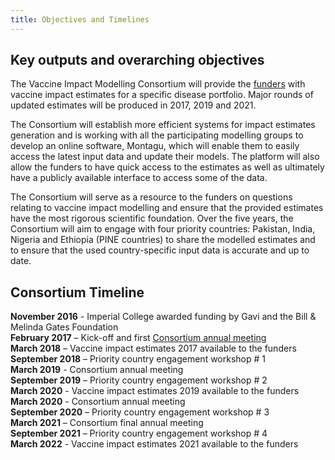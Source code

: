 ```yaml
---
title: Objectives and Timelines
---
```


## Key outputs and overarching objectives

The Vaccine Impact Modelling Consortium will provide the [funders](/partners/) with vaccine impact estimates for a specific disease portfolio. Major rounds of updated estimates will be produced in 2017, 2019 and 2021.

The Consortium will establish more efficient systems for impact estimates generation and is working with all the participating modelling groups to develop an online software, Montagu, which will enable them to easily access the latest input data and update their models. The platform will also allow the funders to have quick access to the estimates as well as ultimately have a publicly available interface to access some of the data.

The Consortium will serve as a resource to the funders on questions relating to vaccine impact modelling and ensure that the provided estimates have the most rigorous scientific foundation. Over the five years, the Consortium will aim to engage with four priority countries: Pakistan, India, Nigeria and Ethiopia (PINE countries) to share the modelled estimates and to ensure that the used country-specific input data is accurate and up to date.

## Consortium Timeline

**November 2016** - Imperial College awarded funding by Gavi and the Bill & Melinda Gates Foundation  
**February 2017** – Kick-off and first [Consortium annual meeting](/resources/VIMC_consortium_annual_meeting_report_2017.pdf)  
**March 2018** – Vaccine impact estimates 2017 available to the funders  
**September 2018** – Priority country engagement workshop # 1  
**March 2019** - Consortium annual meeting  
**September 2019** – Priority country engagement workshop # 2  
**March 2020** - Vaccine impact estimates 2019 available to the funders  
**March 2020** - Consortium annual meeting  
**September 2020** – Priority country engagement workshop # 3  
**March 2021** – Consortium final annual meeting  
**September 2021** – Priority country engagement workshop # 4  
**March 2022** - Vaccine impact estimates 2021 available to the funders  
